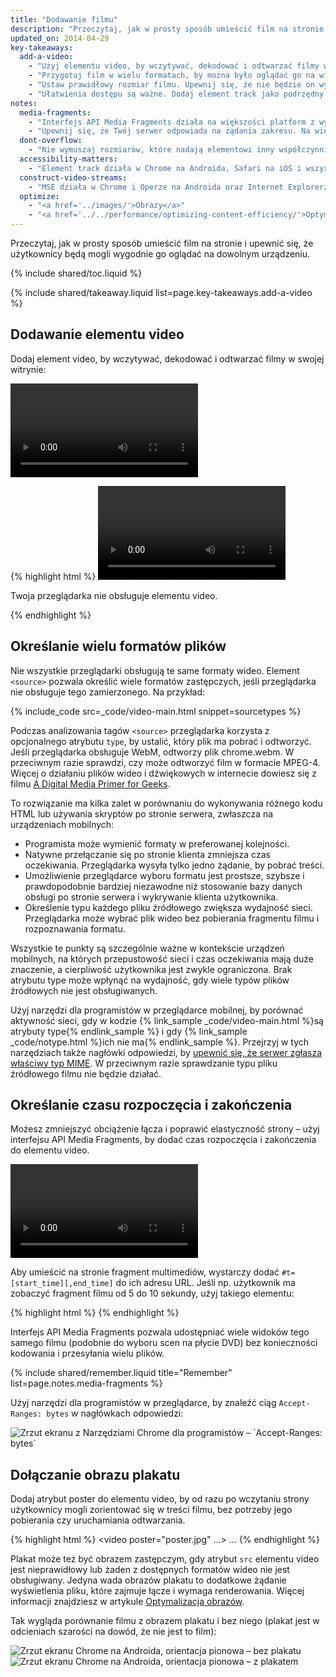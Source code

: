 ```yaml
---
title: "Dodawanie filmu"
description: "Przeczytaj, jak w prosty sposób umieścić film na stronie i upewnić się, że użytkownicy będą mogli wygodnie go oglądać na dowolnym urządzeniu."
updated_on: 2014-04-29
key-takeaways:
  add-a-video:
    - "Użyj elementu video, by wczytywać, dekodować i odtwarzać filmy w swojej witrynie."
    - "Przygotuj film w wielu formatach, by można było oglądać go na wielu platformach mobilnych."
    - "Ustaw prawidłowy rozmiar filmu. Upewnij się, że nie będzie on wystawać poza swój kontener."
    - "Ułatwienia dostępu są ważne. Dodaj element track jako podrzędny elementu video."
notes:
  media-fragments:
    - "Interfejs API Media Fragments działa na większości platform z wyjątkiem iOS."
    - "Upewnij się, że Twój serwer odpowiada na żądania zakresu. Na większości serwerów ta funkcja jest domyślnie włączona, ale niektórzy administratorzy usług hostingowych ją wyłączają."
  dont-overflow:
    - "Nie wymuszaj rozmiarów, które nadają elementowi inny współczynnik proporcji niż ma pierwotny film. Obraz ściśnięty lub rozciągnięty źle wygląda."
  accessibility-matters:
    - "Element track działa w Chrome na Androida, Safari na iOS i wszystkich współczesnych przeglądarkach na komputerach z wyjątkiem Firefoksa (zobacz na <a href='http://caniuse.com/track' title='Stan obsługi elementu track'>caniuse.com/track</a>). Jest też dostępnych kilka rozwiązań polyfill. Zalecamy <a href='//www.delphiki.com/html5/playr/' title='Polyfill elementu track Playr'>Playr</a> i <a href='//captionatorjs.com/' title='Element track Captionator'>Captionator</a>."
  construct-video-streams:
    - "MSE działa w Chrome i Operze na Androida oraz Internet Explorerze 11 i Chrome na komputerach. Wprowadzenie obsługi w <a href='http://wiki.mozilla.org/Platform/MediaSourceExtensions' title='Oś czasu implementacji Media Source Extensions w Firefoksie'>Firefoksie</a> jest planowane."
  optimize:
    - "<a href='../images/'>Obrazy</a>"
    - "<a href='../../performance/optimizing-content-efficiency/'>Optymalizowanie obsługi treści</a>"
---
```


<p class="intro">
  Przeczytaj, jak w prosty sposób umieścić film na stronie i upewnić się, że użytkownicy będą mogli wygodnie go oglądać na dowolnym urządzeniu.
</p>

{% include shared/toc.liquid %}


{% include shared/takeaway.liquid list=page.key-takeaways.add-a-video %}

## Dodawanie elementu video

Dodaj element video, by wczytywać, dekodować i odtwarzać filmy w swojej witrynie:

<video controls>
     <source src="video/chrome.webm" type="video/webm">
     <source src="video/chrome.mp4" type="video/mp4">
     <p>Ta przeglądarka nie obsługuje elementu video.</p>
</video>

{% highlight html %}
<video src="chrome.webm" type="video/webm">
    <p>Twoja przeglądarka nie obsługuje elementu video.</p>
</video>
{% endhighlight %}

## Określanie wielu formatów plików

Nie wszystkie przeglądarki obsługują te same formaty wideo.
Element `<source>` pozwala określić wiele formatów zastępczych, jeśli przeglądarka nie obsługuje tego zamierzonego.
Na przykład:

{% include_code src=_code/video-main.html snippet=sourcetypes %}

Podczas analizowania tagów `<source>` przeglądarka korzysta z opcjonalnego atrybutu `type`, by ustalić, który plik ma pobrać i odtworzyć. Jeśli przeglądarka obsługuje WebM, odtworzy plik chrome.webm. W przeciwnym razie sprawdzi, czy może odtworzyć film w formacie MPEG-4.
Więcej o działaniu plików wideo i dźwiękowych w internecie dowiesz się z filmu <a href='//www.xiph.org/video/vid1.shtml' title='Ciekawy i pouczający przewodnik wideo po cyfrowych filmach'>A Digital Media Primer for Geeks</a>.

To rozwiązanie ma kilka zalet w porównaniu do wykonywania różnego kodu HTML lub używania skryptów po stronie serwera, zwłaszcza na urządzeniach mobilnych:

* Programista może wymienić formaty w preferowanej kolejności.
* Natywne przełączanie się po stronie klienta zmniejsza czas oczekiwania. Przeglądarka wysyła tylko jedno żądanie, by pobrać treści.
* Umożliwienie przeglądarce wyboru formatu jest prostsze, szybsze i prawdopodobnie bardziej niezawodne niż stosowanie bazy danych obsługi po stronie serwera i wykrywanie klienta użytkownika.
* Określenie typu każdego pliku źródłowego zwiększa wydajność sieci. Przeglądarka może wybrać plik wideo bez pobierania fragmentu filmu i rozpoznawania formatu.

Wszystkie te punkty są szczególnie ważne w kontekście urządzeń mobilnych, na których przepustowość sieci i czas oczekiwania mają duże znaczenie, a cierpliwość użytkownika jest zwykle ograniczona. 
Brak atrybutu type może wpłynąć na wydajność, gdy wiele typów plików źródłowych nie jest obsługiwanych.

Użyj narzędzi dla programistów w przeglądarce mobilnej, by porównać aktywność sieci, gdy w kodzie {% link_sample _code/video-main.html %}są atrybuty type{% endlink_sample %} i gdy {% link_sample _code/notype.html %}ich nie ma{% endlink_sample %}.
Przejrzyj w tych narzędziach także nagłówki odpowiedzi, by [upewnić się, że serwer zgłasza właściwy typ MIME](//developer.mozilla.org/en/docs/Properly_Configuring_Server_MIME_Types). W przeciwnym razie sprawdzanie typu pliku źródłowego filmu nie będzie działać.

## Określanie czasu rozpoczęcia i zakończenia

Możesz zmniejszyć obciążenie łącza i poprawić elastyczność strony &ndash; użyj interfejsu API Media Fragments, by dodać czas rozpoczęcia i zakończenia do elementu video.

<video controls>
  <source src="video/chrome.webm#t=5,10" type="video/webm">
  <source src="video/chrome.mp4#t=5,10" type="video/mp4">
  <p>Ta przeglądarka nie obsługuje elementu video.</p>
</video>

Aby umieścić na stronie fragment multimediów, wystarczy dodać `#t=[start_time][,end_time]` do ich adresu URL. Jeśli np. użytkownik ma zobaczyć fragment filmu od 5 do 10&nbsp;sekundy, użyj takiego elementu:

{% highlight html %}
<source src="video/chrome.webm#t=5,10" type="video/webm">
{% endhighlight %}

Interfejs API Media Fragments pozwala udostępniać wiele widoków tego samego filmu (podobnie do wyboru scen na płycie DVD) bez konieczności kodowania i przesyłania wielu plików.

{% include shared/remember.liquid title="Remember" list=page.notes.media-fragments %}

Użyj narzędzi dla programistów w przeglądarce, by znaleźć ciąg `Accept-Ranges: bytes` w nagłówkach odpowiedzi:

<img class="center" alt="Zrzut ekranu z Narzędziami Chrome dla programistów &ndash; `Accept-Ranges: bytes`" src="images/Accept-Ranges-Chrome-Dev-Tools.png">

## Dołączanie obrazu plakatu

Dodaj atrybut poster do elementu video, by od razu po wczytaniu strony użytkownicy mogli zorientować się w treści filmu, bez potrzeby jego pobierania czy uruchamiania odtwarzania.

{% highlight html %}
<video poster="poster.jpg" ...>
  ...
</video>
{% endhighlight %}

Plakat może też być obrazem zastępczym, gdy atrybut `src` elementu video jest nieprawidłowy lub żaden z dostępnych formatów wideo nie jest obsługiwany. Jedyna wada obrazów plakatu to dodatkowe żądanie wyświetlenia pliku, które zajmuje łącze i wymaga renderowania. Więcej informacji znajdziesz w artykule [Optymalizacja obrazów](../../performance/optimizing-content-efficiency/optimize-encoding-and-transfer.html#image-optimization).

Tak wygląda porównanie filmu z obrazem plakatu i bez niego (plakat jest w odcieniach szarości na dowód, że nie jest to film):

<div class="mdl-grid">
  <div class="mdl-cell mdl-cell--6--col">
    <img class="center" alt="Zrzut ekranu Chrome na Androida, orientacja pionowa &ndash; bez plakatu" src="images/Chrome-Android-video-no-poster.png">
  </div>

  <div class="mdl-cell mdl-cell--6--col">
    <img class="center" alt="Zrzut ekranu Chrome na Androida, orientacja pionowa &ndash; z plakatem" src="images/Chrome-Android-video-poster.png">
  </div>
</div>



